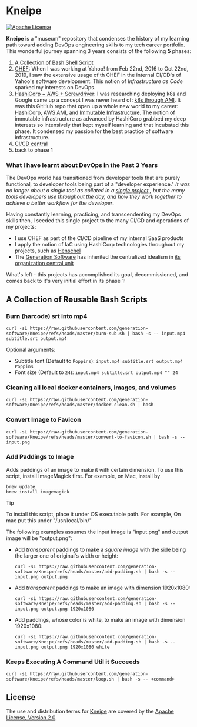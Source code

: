 Kneipe
======

[![Apache License][Apache License Badge]][Apache License, Version 2.0]

__Kneipe__ is a "museum" repository that condenses the history of my learning path toward adding DevOps engineering
skills to my tech career portfolio. This wonderful journey spanning 3 years consists of the following __5__ phases:

1. [A Collection of Bash Shell Script](https://github.com/paion-data/hashistack/tree/4f08be0926ca8bda6da3078c37b832915b966988)
2. [CHEF](https://github.com/generation-software/Kneipe/tree/bf2fe169ccef087e56e58ba27ac308ca88d5317a): When I
   was working at Yahoo! from Feb 22nd, 2016 to Oct 22nd, 2019, I saw the extensive usage of th CHEF in the internal
   CI/CD's of Yahoo's software development. This notion of _Infrastructure as Code_ sparked my interests on DevOps.
3. [HashiCorp + AWS + Screwdriver](https://github.com/generation-software/Kneipe/tree/d9871613cee1da0e0adb531894e3b6f59eb1b165):
   I was researching deploying k8s and Google came up a concept I was never heard of: [k8s through AMI](https://github.com/awslabs/amazon-eks-ami). It was
   this GitHub repo that open up a whole new world to my career: HashiCorp, AWS AMI, and
   [Immutable Infrastructure](https://www.hashicorp.com/resources/what-is-mutable-vs-immutable-infrastructure). The
   notion of immutable infrastructure as advanced by HashiCorp grabbed my deep interests so intensively that kept
   myself learning and that incubated this phase. It condensed my passion for the best practice of software
   infrastructure.
4. [CI/CD central](https://github.com/generation-software/Kneipe/tree/d86616b81382d686ec7a690e94ec2f285cf7c1dc)
5. back to phase 1

### What I have learnt about DevOps in the Past 3 Years

The DevOps world has transitioned from developer tools that are purely functional, to developer tools being part of a
"developer experience." _It was no longer about a single tool as collated in a
[single project](https://github.com/generation-software/Kneipe) , but the many tools developers use throughout the day,
and how they work together to achieve a better workflow for the developer_. 

Having constantly learning, practicing, and transcendenting my DevOps skills then, I seeded this single project to the
many CI/CD and operations of my projects:

- I use CHEF as part of the CI/CD pipeline of my internal SaaS products
- I apply the notion of IaC using HashiCorp technologies throughout my projects, such as
  [Henschel](https://henschel.qubitpi.org/)
- The [Generation Software](https://github.com/generation-software) has inherited the centralized idealism in
  [its organization central unit](https://github.com/generation-software/.github)

What's left - this projects has accomplished its goal, decommissioned, and comes back to it's very initial effort in its
phase 1:

A Collection of Reusable Bash Scripts
-------------------------------------

### Burn (harcode) srt into mp4

```console
curl -sL https://raw.githubusercontent.com/generation-software/Kneipe/refs/heads/master/burn-sub.sh | bash -s -- input.mp4 subtitle.srt output.mp4
```

Optional arguments:

- Subtitle font (Default to `Poppins`): `input.mp4 subtitle.srt output.mp4 Poppins`
- Font size (Default to `24`): `input.mp4 subtitle.srt output.mp4 "" 24`

### Cleaning all local docker containers, images, and volumes

```
curl -sL https://raw.githubusercontent.com/generation-software/Kneipe/refs/heads/master/docker-clean.sh | bash
```

### Convert Image to Favicon

```console
curl -sL https://raw.githubusercontent.com/generation-software/Kneipe/refs/heads/master/convert-to-favicon.sh | bash -s -- input.png
```

### Add Paddings to Image

Adds paddings of an image to make it with certain dimension. To use this script, install ImageMagick first. For example,
on Mac, install by

```console
brew update
brew install imagemagick
```

> [!TIP]
>
> To install this script, place it under OS executable path. For example, On mac put this under "/usr/local/bin/"

The following examples assumes the input image is "input.png" and output image will be "output.png":

- Add _transparent_ paddings to make a _square image_ with the side being the larger one of original's width or height:

  ```console
  curl -sL https://raw.githubusercontent.com/generation-software/Kneipe/refs/heads/master/add-padding.sh | bash -s -- input.png output.png 
  ```

- Add _transparent_ paddings to make an image with dimension 1920x1080:

  ```console
  curl -sL https://raw.githubusercontent.com/generation-software/Kneipe/refs/heads/master/add-padding.sh | bash -s -- input.png output.png 1920x1080
  ```

- Add paddings, whose color is white, to make an image with dimension 1920x1080:


  ```console
  curl -sL https://raw.githubusercontent.com/generation-software/Kneipe/refs/heads/master/add-padding.sh | bash -s -- input.png output.png 1920x1080 white
  ```

### Keeps Executing A Command Util it Succeeds

```console
curl -sL https://raw.githubusercontent.com/generation-software/Kneipe/refs/heads/master/loop.sh | bash -s -- <command>
```

License
-------

The use and distribution terms for [Kneipe]() are covered by the [Apache License, Version 2.0].

[Apache License Badge]: https://img.shields.io/github/license/QubitPi/Antiqua?style=for-the-badge&logo=Apache&logoColor=white&labelColor=FF7777&color=00B8A9
[Apache License, Version 2.0]: https://www.apache.org/licenses/LICENSE-2.0
